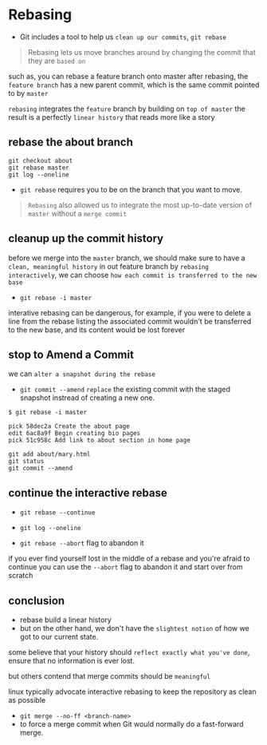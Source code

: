 # Rebasing

- Git includes a tool to help us `clean up our commits`, `git rebase`

> Rebasing lets us move branches around by changing the commit that they are `based on`

such as, you can rebase a feature branch onto master
after rebasing, the `feature branch` has a new parent commit, which is the same commit pointed to by `master`

`rebasing` integrates the `feature` branch by building on `top of master`
the result is a perfectly `linear history` that reads more like a story

## rebase the about branch

```
git checkout about
git rebase master
git log --oneline
```

- `git rebase` requires you to be on the branch that you want to move.

> `Rebasing` also allowed us to integrate the most up-to-date version of `master` without a `merge commit`

## cleanup up the commit history

before we merge into the `master` branch, we should make sure to have a `clean, meaningful history` in out feature branch
by `rebasing interactively`, we can choose `how each commit is transferred to the new base`

- `git rebase -i master`

interative rebasing can be dangerous, for example, if you were to delete a line from the rebase listing
the associated commit wouldn't  be transferred to the new base, and its content would be lost forever

## stop to Amend a Commit

we can `alter a snapshot during the rebase`

- `git commit --amend`
  `replace` the existing commit with the staged snapshot instread of creating a new one.

```
$ git rebase -i master

pick 58dec2a Create the about page
edit 6ac8a9f Begin creating bio pages
pick 51c958c Add link to about section in home page

git add about/mary.html
git status
git commit --amend
```

## continue the interactive rebase

- `git rebase --continue`
- `git log --oneline`

- `git rebase --abort` flag to abandon it

if you ever find yourself lost in the middle of a rebase and you're afraid to continue
you can use the `--abort` flag to abandon it and start over from scratch

## conclusion

- rebase build a linear history
- but on the other hand, we don't have the `slightest notion` of how we got to our current state.

some believe that your history should `reflect exactly what you've done`, ensure that no information is ever lost.

but others contend that merge commits should be `meaningful`

linux typically advocate interactive rebasing to keep the repository as clean as possible

- `git merge --no-ff <branch-name>`
- to force a merge commit when Git would normally do a fast-forward merge.
